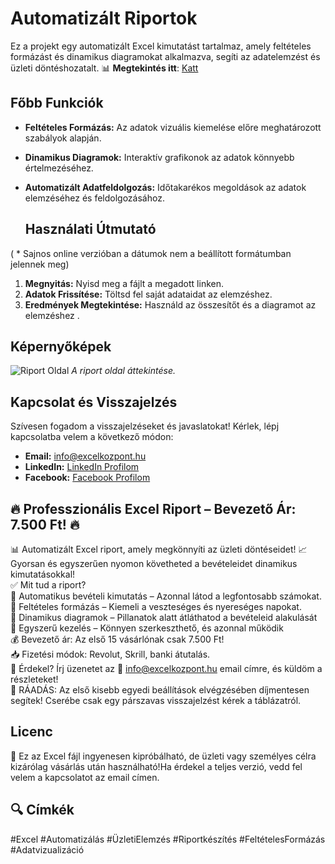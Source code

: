 # Automatizált Riportok

Ez a projekt egy automatizált Excel kimutatást tartalmaz, amely feltételes formázást és dinamikus diagramokat alkalmazva, segíti az adatelemzést és üzleti döntéshozatalt.
📊 **Megtekintés itt**: [Katt](https://neddy3-my.sharepoint.com/:x:/g/personal/282744_office365online_co/EZhaVAvk2yZJhAwWfRaEvO4BxoLJAdeDW2qecn2ffIPGZw?e=2fCeTP)

## Főbb Funkciók
- **Feltételes Formázás:** Az adatok vizuális kiemelése előre meghatározott szabályok alapján.
- **Dinamikus Diagramok:** Interaktív grafikonok az adatok könnyebb értelmezéséhez.
- **Automatizált Adatfeldolgozás:** Időtakarékos megoldások az adatok elemzéséhez és feldolgozásához.

  ## Használati Útmutató
( * Sajnos online verzióban a dátumok nem a beállított formátumban jelennek meg)
1. **Megnyitás:** Nyisd meg a fájlt a megadott linken.
2. **Adatok Frissítése:** Töltsd fel saját adataidat az elemzéshez.
3. **Eredmények Megtekintése:** Használd az összesítőt és a diagramot az elemzéshez .

## Képernyőképek
![Riport Oldal](https://github.com/Excelkozpont/Excel-Projektek/blob/main/kimutat%C3%A1s.png)
*A riport oldal áttekintése.*

## Kapcsolat és Visszajelzés
Szívesen fogadom a visszajelzéseket és javaslatokat! Kérlek, lépj kapcsolatba velem a következő módon:
- **Email:** [info@excelkozpont.hu](mailto:info@excelkozpont.hu)
- **LinkedIn:** [LinkedIn Profilom](https://www.linkedin.com/in/botond-lutean-994a6b34a/)
- **Facebook:** [Facebook Profilom](https://www.facebook.com/profile.php?id=61572595416358)

## 🔥 Professzionális Excel Riport – Bevezető Ár: 7.500 Ft! 🔥
📊 Automatizált Excel riport, amely megkönnyíti az üzleti döntéseidet!
📈 Gyorsan és egyszerűen nyomon követheted a bevételeidet dinamikus kimutatásokkal!  
✅ Mit tud a riport?  
🔹 Automatikus bevételi kimutatás – Azonnal látod a legfontosabb számokat.  
🔹 Feltételes formázás – Kiemeli a veszteséges és nyereséges napokat.  
🔹 Dinamikus diagramok – Pillanatok alatt átláthatod a bevételeid alakulását  
🔹 Egyszerű  kezelés – Könnyen szerkeszthető, és azonnal működik  
💰 Bevezető ár: Az első 15 vásárlónak csak 7.500 Ft!  
📥 Fizetési módok: Revolut, Skrill, banki átutalás.  
📩 Érdekel? Írj üzenetet az 📧 info@excelkozpont.hu email címre, és küldöm a részleteket!  
🎁 RÁADÁS:
Az első kisebb egyedi beállítások elvégzésében díjmentesen segítek! Cserébe csak egy párszavas visszajelzést kérek a táblázatról.

## Licenc

🔗 Ez az Excel fájl ingyenesen kipróbálható, de üzleti vagy személyes célra kizárólag vásárlás után használható!Ha érdekel a teljes verzió, vedd fel velem a kapcsolatot az email címen.

## 🔍 Címkék
#Excel #Automatizálás #ÜzletiElemzés #Riportkészítés #FeltételesFormázás #Adatvizualizáció
